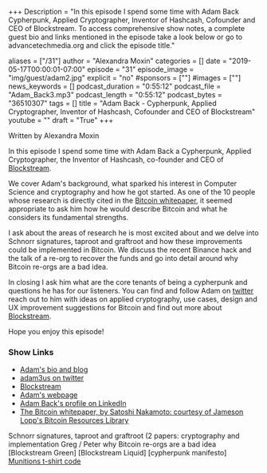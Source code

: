 +++
Description = "In this episode I spend some time with Adam Back Cypherpunk, Applied Cryptographer, Inventor of Hashcash, Cofounder and CEO of Blockstream. To access comprehensive show notes, a complete guest bio and links mentioned in the episode take a look below or go to advancetechmedia.org and click the episode title."

aliases = ["/31"]
author = "Alexandra Moxin"
categories = []
date = "2019-05-17T00:00:01-07:00"
episode = "31"
episode_image = "img/guest/adam2.jpg"
explicit = "no"
#sponsors = [""]
#images = [""]
news_keywords = []
podcast_duration = "0:55:12"
podcast_file = "Adam_Back3.mp3"
podcast_length = "0:55:12"
podcast_bytes = "36510307"
tags = []
title = "Adam Back - Cypherpunk, Applied Cryptographer, Inventor of Hashcash, Cofounder and CEO of Blockstream"
youtube = ""
draft = "True"
+++

Written by Alexandra Moxin

In this episode I spend some time with Adam Back a Cypherpunk, Applied Cryptographer, the Inventor of Hashcash, co-founder and CEO of [Blockstream](http://blockstream.com).

We cover Adam's background, what sparked his interest in Computer Science and cryptography and how he got started. As one of the 10 people whose research is directly cited in the [Bitcoin whitepaper](https://www.lopp.net/pdf/bitcoin.pdf), it seemed appropriate to ask him how he would describe Bitcoin and what he considers its fundamental strengths.

I ask about the areas of research he is most excited about and we delve into Schnorr signatures, taproot and graftroot and how these improvements could be implemented in Bitcoin. We discuss the recent Binance hack and the talk of a re-org to recover the funds and go into detail around why Bitcoin re-orgs are a bad idea.

In closing I ask him what are the core tenants of being a cypherpunk and questions he has for our listeners. You can find and follow Adam on [twitter](https://twitter.com/adam3us) reach out to him with ideas on applied cryptography, use cases, design and UX improvement suggestions for Bitcoin and find out more about [Blockstream](http://blockstream.com).

Hope you enjoy this episode!

### Show Links

* [Adam's bio and blog](http://adam3.us)
* [adam3us on twitter](https://twitter.com/adam3us)
* [Blockstream](http://blockstream.com)
* [Adam's webpage](http://cypherspace.org/adam/)
* [Adam Back's profile on LinkedIn](https://www.linkedin.com/in/adam-back-043342/)
* [The Bitcoin whitepaper, by Satoshi Nakamoto: courtesy of Jameson Lopp's Bitcoin Resources Library](https://www.lopp.net/pdf/bitcoin.pdf)

 Schnorr signatures, taproot and graftroot (2 papers: cryptography and implementation
 Greg / Peter why Bitcoin re-orgs are a bad idea
[Blockstream Green]
[Blockstream Liquid]
 [cypherpunk manifesto]
 [Munitions t-shirt code]()